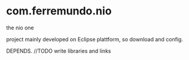 com.ferremundo.nio
==================

the nio one

project mainly developed on Eclipse plattform, so download and config.

DEPENDS.
	//TODO write libraries and links
